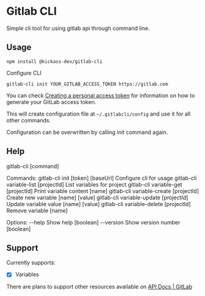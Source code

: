 # Gitlab CLI

Simple cli tool for using gitlab api through command line.

## Usage

```
npm install @kickass-dev/gitlab-cli
```

Configure CLI
```
gitlab-cli init YOUR_GITLAB_ACCESS_TOKEN https://gitlab.com
```

You can check [Creating a personal access token](https://docs.gitlab.com/ee/user/profile/personal_access_tokens.html#creating-a-personal-access-token) for information on how to generate your GitLab access token.

This will create configuration file at `~/.gitlabcli/config` and use it for all other commands.

Configuration can be overwritten by calling init command again.

## Help

gitlab-cli [command]

Commands:
  gitlab-cli init [token] [baseUrl]         Configure cli for usage
  gitlab-cli variable-list [projectId]      List variables for project
  gitlab-cli variable-get [projectId]       Print variable content
  [name]
  gitlab-cli variable-create [projectId]    Create new variable
  [name] [value]
  gitlab-cli variable-update [projectId]    Update variable value
  [name] [value]
  gitlab-cli variable-delete [projectId]    Remove variable
  [name]

Options:
  --help     Show help                                                 [boolean]
  --version  Show version number                                       [boolean]

## Support

Currently supports:
- [x] Variables

There are plans to support other resources available on [API Docs | GitLab](https://docs.gitlab.com/ee/api/README.html)
